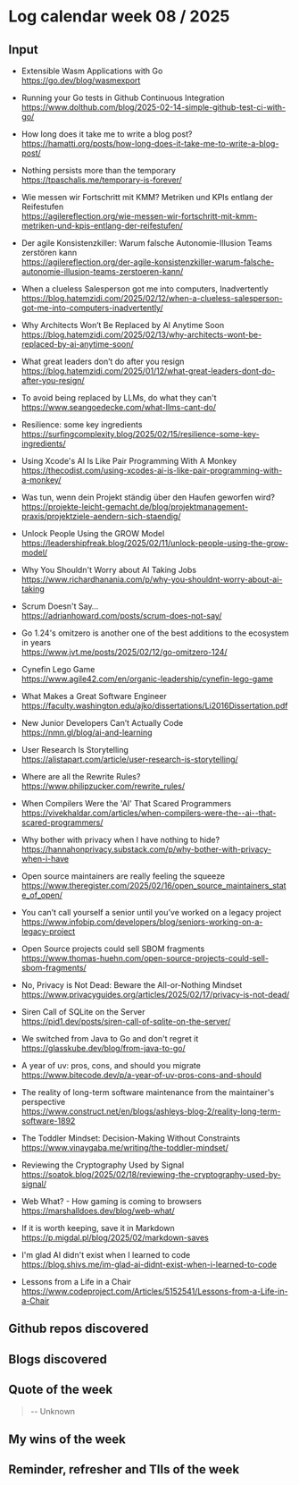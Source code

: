 # Log calendar week 08 / 2025


## Input

- Extensible Wasm Applications with Go  
https://go.dev/blog/wasmexport
- Running your Go tests in Github Continuous Integration  
https://www.dolthub.com/blog/2025-02-14-simple-github-test-ci-with-go/
- How long does it take me to write a blog post?  
https://hamatti.org/posts/how-long-does-it-take-me-to-write-a-blog-post/
- Nothing persists more than the temporary  
https://tpaschalis.me/temporary-is-forever/


- Wie messen wir Fortschritt mit KMM? Metriken und KPIs entlang der Reifestufen  
https://agilereflection.org/wie-messen-wir-fortschritt-mit-kmm-metriken-und-kpis-entlang-der-reifestufen/
- Der agile Konsistenzkiller: Warum falsche Autonomie-Illusion Teams zerstören kann  
https://agilereflection.org/der-agile-konsistenzkiller-warum-falsche-autonomie-illusion-teams-zerstoeren-kann/
- When a clueless Salesperson got me into computers, Inadvertently  
https://blog.hatemzidi.com/2025/02/12/when-a-clueless-salesperson-got-me-into-computers-inadvertently/
- Why Architects Won’t Be Replaced by AI Anytime Soon  
https://blog.hatemzidi.com/2025/02/13/why-architects-wont-be-replaced-by-ai-anytime-soon/
- What great leaders don’t do after you resign  
https://blog.hatemzidi.com/2025/01/12/what-great-leaders-dont-do-after-you-resign/
- To avoid being replaced by LLMs, do what they can't  
https://www.seangoedecke.com/what-llms-cant-do/
- Resilience: some key ingredients  
https://surfingcomplexity.blog/2025/02/15/resilience-some-key-ingredients/
- Using Xcode's AI Is Like Pair Programming With A Monkey  
https://thecodist.com/using-xcodes-ai-is-like-pair-programming-with-a-monkey/
- Was tun, wenn dein Projekt ständig über den Haufen geworfen wird?  
https://projekte-leicht-gemacht.de/blog/projektmanagement-praxis/projektziele-aendern-sich-staendig/
- Unlock People Using the GROW Model  
https://leadershipfreak.blog/2025/02/11/unlock-people-using-the-grow-model/
- Why You Shouldn't Worry about AI Taking Jobs  
https://www.richardhanania.com/p/why-you-shouldnt-worry-about-ai-taking


- Scrum Doesn't Say…  
https://adrianhoward.com/posts/scrum-does-not-say/
- Go 1.24's omitzero is another one of the best additions to the ecosystem in years  
https://www.jvt.me/posts/2025/02/12/go-omitzero-124/

- Cynefin Lego Game  
https://www.agile42.com/en/organic-leadership/cynefin-lego-game

- What Makes a Great Software Engineer  
https://faculty.washington.edu/ajko/dissertations/Li2016Dissertation.pdf

- New Junior Developers Can’t Actually Code  
https://nmn.gl/blog/ai-and-learning
- User Research Is Storytelling  
https://alistapart.com/article/user-research-is-storytelling/
- Where are all the Rewrite Rules?  
https://www.philipzucker.com/rewrite_rules/
- When Compilers Were the 'AI' That Scared Programmers  
https://vivekhaldar.com/articles/when-compilers-were-the--ai--that-scared-programmers/
- Why bother with privacy when I have nothing to hide?  
https://hannahonprivacy.substack.com/p/why-bother-with-privacy-when-i-have
- Open source maintainers are really feeling the squeeze  
https://www.theregister.com/2025/02/16/open_source_maintainers_state_of_open/
- You can’t call yourself a senior until you’ve worked on a legacy project  
https://www.infobip.com/developers/blog/seniors-working-on-a-legacy-project
- Open Source projects could sell SBOM fragments  
https://www.thomas-huehn.com/open-source-projects-could-sell-sbom-fragments/
- No, Privacy is Not Dead: Beware the All-or-Nothing Mindset  
https://www.privacyguides.org/articles/2025/02/17/privacy-is-not-dead/
- Siren Call of SQLite on the Server  
https://pid1.dev/posts/siren-call-of-sqlite-on-the-server/
- We switched from Java to Go and don't regret it  
https://glasskube.dev/blog/from-java-to-go/
- A year of uv: pros, cons, and should you migrate  
https://www.bitecode.dev/p/a-year-of-uv-pros-cons-and-should
- The reality of long-term software maintenance from the maintainer's perspective  
https://www.construct.net/en/blogs/ashleys-blog-2/reality-long-term-software-1892

- The Toddler Mindset: Decision-Making Without Constraints  
https://www.vinaygaba.me/writing/the-toddler-mindset/
- Reviewing the Cryptography Used by Signal  
https://soatok.blog/2025/02/18/reviewing-the-cryptography-used-by-signal/
- Web What? - How gaming is coming to browsers  
https://marshalldoes.dev/blog/web-what/
- If it is worth keeping, save it in Markdown  
https://p.migdal.pl/blog/2025/02/markdown-saves
- I'm glad AI didn't exist when I learned to code  
https://blog.shivs.me/im-glad-ai-didnt-exist-when-i-learned-to-code
- Lessons from a Life in a Chair  
https://www.codeproject.com/Articles/5152541/Lessons-from-a-Life-in-a-Chair

## Github repos discovered

## Blogs discovered

## Quote of the week

>
>
> -- Unknown

## My wins of the week

## Reminder, refresher and TIls of the week
